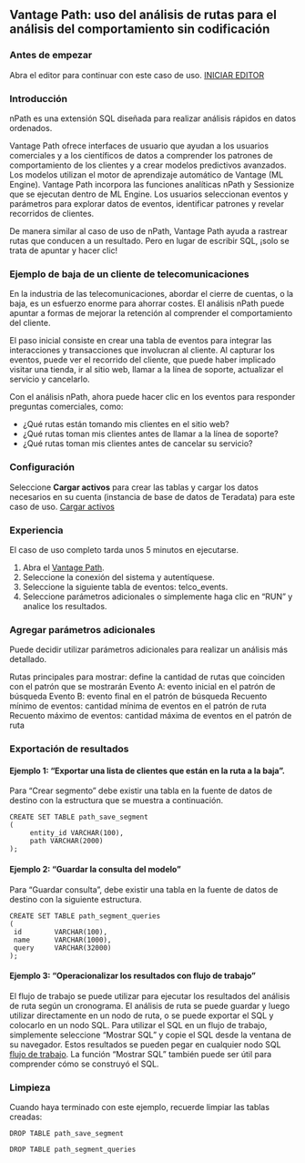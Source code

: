 Vantage Path: uso del análisis de rutas para el análisis del comportamiento sin codificación
--------------------------------------------------------------------------------------------

### Antes de empezar

Abra el editor para continuar con este caso de uso. [INICIAR EDITOR](#data=%7B%22navigateTo%22:%22editor%22%7D)

### Introducción

nPath es una extensión SQL diseñada para realizar análisis rápidos en datos ordenados.

Vantage Path ofrece interfaces de usuario que ayudan a los usuarios comerciales y a los científicos de datos a comprender los patrones de comportamiento de los clientes y a crear modelos predictivos avanzados. Los modelos utilizan el motor de aprendizaje automático de Vantage (ML Engine). Vantage Path incorpora las funciones analíticas nPath y Sessionize que se ejecutan dentro de ML Engine. Los usuarios seleccionan eventos y parámetros para explorar datos de eventos, identificar patrones y revelar recorridos de clientes.

De manera similar al caso de uso de nPath, Vantage Path ayuda a rastrear rutas que conducen a un resultado. Pero en lugar de escribir SQL, ¡solo se trata de apuntar y hacer clic!

### Ejemplo de baja de un cliente de telecomunicaciones

En la industria de las telecomunicaciones, abordar el cierre de cuentas, o la baja, es un esfuerzo enorme para ahorrar costes. El análisis nPath puede apuntar a formas de mejorar la retención al comprender el comportamiento del cliente.

El paso inicial consiste en crear una tabla de eventos para integrar las interacciones y transacciones que involucran al cliente. Al capturar los eventos, puede ver el recorrido del cliente, que puede haber implicado visitar una tienda, ir al sitio web, llamar a la línea de soporte, actualizar el servicio y cancelarlo.

Con el análisis nPath, ahora puede hacer clic en los eventos para responder preguntas comerciales, como:

-   ¿Qué rutas están tomando mis clientes en el sitio web?
-   ¿Qué rutas toman mis clientes antes de llamar a la línea de soporte?
-   ¿Qué rutas toman mis clientes antes de cancelar su servicio?

### Configuración

Seleccione **Cargar activos** para crear las tablas y cargar los datos necesarios en su cuenta (instancia de base de datos de Teradata) para este caso de uso. [Cargar activos](#data=%7B%22id%22:%22Telco%22%7D)

### Experiencia

El caso de uso completo tarda unos 5 minutos en ejecutarse.

1.  Abra el [Vantage Path](/path-analyzer).
2.  Seleccione la conexión del sistema y autentíquese.
3.  Seleccione la siguiente tabla de eventos: telco\_events.
4.  Seleccione parámetros adicionales o simplemente haga clic en “RUN” y analice los resultados.

### Agregar parámetros adicionales

Puede decidir utilizar parámetros adicionales para realizar un análisis más detallado.

Rutas principales para mostrar: define la cantidad de rutas que coinciden con el patrón que se mostrarán Evento A: evento inicial en el patrón de búsqueda Evento B: evento final en el patrón de búsqueda Recuento mínimo de eventos: cantidad mínima de eventos en el patrón de ruta Recuento máximo de eventos: cantidad máxima de eventos en el patrón de ruta

### Exportación de resultados

#### Ejemplo 1: “Exportar una lista de clientes que están en la ruta a la baja”.

Para “Crear segmento” debe existir una tabla en la fuente de datos de destino con la estructura que se muestra a continuación.

``` sourceCode
CREATE SET TABLE path_save_segment
(
     entity_id VARCHAR(100),
     path VARCHAR(2000)
);
```

#### Ejemplo 2: “Guardar la consulta del modelo”

Para “Guardar consulta”, debe existir una tabla en la fuente de datos de destino con la siguiente estructura.

``` sourceCode
CREATE SET TABLE path_segment_queries
(
 id        VARCHAR(100),
 name      VARCHAR(1000),
 query     VARCHAR(32000)
);
```

#### Ejemplo 3: “Operacionalizar los resultados con flujo de trabajo”

El flujo de trabajo se puede utilizar para ejecutar los resultados del análisis de ruta según un cronograma. El análisis de ruta se puede guardar y luego utilizar directamente en un nodo de ruta, o se puede exportar el SQL y colocarlo en un nodo SQL. Para utilizar el SQL en un flujo de trabajo, simplemente seleccione “Mostrar SQL” y copie el SQL desde la ventana de su navegador. Estos resultados se pueden pegar en cualquier nodo SQL [flujo de trabajo](/flujo%20de%20trabajo/). La función “Mostrar SQL” también puede ser útil para comprender cómo se construyó el SQL.

### Limpieza

Cuando haya terminado con este ejemplo, recuerde limpiar las tablas creadas:

``` sourceCode
DROP TABLE path_save_segment
```

``` sourceCode
DROP TABLE path_segment_queries
```
